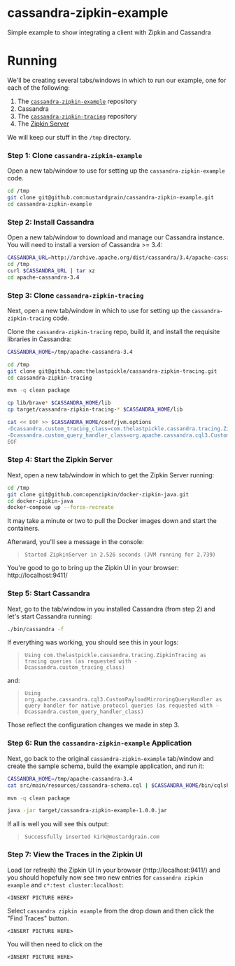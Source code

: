 # cassandra-zipkin-example

Simple example to show integrating a client with Zipkin and Cassandra

# Running

We'll be creating several tabs/windows in which to run our example, one for
each of the following:

1. The [`cassandra-zipkin-example`](https://github.com/mustardgrain/cassandra-zipkin-example) repository
1. Cassandra
1. The [`cassandra-zipkin-tracing`](https://github.com/thelastpickle/cassandra-zipkin-tracing) repository
1. The [Zipkin Server](https://github.com/openzipkin/docker-zipkin-java)

We will keep our stuff in the `/tmp` directory.

### Step 1: Clone `cassandra-zipkin-example`

Open a new tab/window to use for setting up the
`cassandra-zipkin-example` code.

```bash
cd /tmp
git clone git@github.com:mustardgrain/cassandra-zipkin-example.git
cd cassandra-zipkin-example
```

### Step 2: Install Cassandra

Open a new tab/window to download and manage our Cassandra instance.
You will need to install a version of Cassandra >= 3.4:

```bash
CASSANDRA_URL=http://archive.apache.org/dist/cassandra/3.4/apache-cassandra-3.4-bin.tar.gz
cd /tmp
curl $CASSANDRA_URL | tar xz
cd apache-cassandra-3.4
```

### Step 3: Clone `cassandra-zipkin-tracing`

Next, open a new tab/window in which to use for setting up the
`cassandra-zipkin-tracing` code.

Clone the `cassandra-zipkin-tracing` repo, build it, and install the
requisite libraries in Cassandra:

```bash
CASSANDRA_HOME=/tmp/apache-cassandra-3.4

cd /tmp
git clone git@github.com:thelastpickle/cassandra-zipkin-tracing.git
cd cassandra-zipkin-tracing

mvn -q clean package

cp lib/brave* $CASSANDRA_HOME/lib
cp target/cassandra-zipkin-tracing-* $CASSANDRA_HOME/lib

cat << EOF >> $CASSANDRA_HOME/conf/jvm.options
-Dcassandra.custom_tracing_class=com.thelastpickle.cassandra.tracing.ZipkinTracing
-Dcassandra.custom_query_handler_class=org.apache.cassandra.cql3.CustomPayloadMirroringQueryHandler
EOF
```

### Step 4: Start the Zipkin Server

Next, open a new tab/window in which to get the Zipkin Server running:

```bash
cd /tmp
git clone git@github.com:openzipkin/docker-zipkin-java.git
cd docker-zipkin-java
docker-compose up --force-recreate
```

It may take a minute or two to pull the Docker images down and start the containers.

Afterward, you'll see a message in the console:

> `Started ZipkinServer in 2.526 seconds (JVM running for 2.739)`

You're good to go to bring up the Zipkin UI in your browser: http://localhost:9411/

### Step 5: Start Cassandra

Next, go to the tab/window in you installed Cassandra (from step 2) and
let's start Cassandra running:

```bash
./bin/cassandra -f
```

If everything was working, you should see this in your logs:

> `Using com.thelastpickle.cassandra.tracing.ZipkinTracing as tracing queries (as requested with -Dcassandra.custom_tracing_class)`

and:

> `Using org.apache.cassandra.cql3.CustomPayloadMirroringQueryHandler as query handler for native protocol queries (as requested with -Dcassandra.custom_query_handler_class)`

Those reflect the configuration changes we made in step 3.

### Step 6: Run the `cassandra-zipkin-example` Application

Next, go back to the original `cassandra-zipkin-example` tab/window
and create the sample schema, build the example application, and run it:

```bash
CASSANDRA_HOME=/tmp/apache-cassandra-3.4
cat src/main/resources/cassandra-schema.cql | $CASSANDRA_HOME/bin/cqlsh

mvn -q clean package

java -jar target/cassandra-zipkin-example-1.0.0.jar
```

If all is well you will see this output:

> `Successfully inserted kirk@mustardgrain.com`

### Step 7: View the Traces in the Zipkin UI

Load (or refresh) the Zipkin UI in your browser (http://localhost:9411/) and you
should hopefully now see two new entries for `cassandra zipkin example` and
`c*:test cluster:localhost`:

`<INSERT PICTURE HERE>`

Select `cassandra zipkin example` from the drop down and then click the "Find
Traces" button.

`<INSERT PICTURE HERE>`

You will then need to click on the

`<INSERT PICTURE HERE>`
